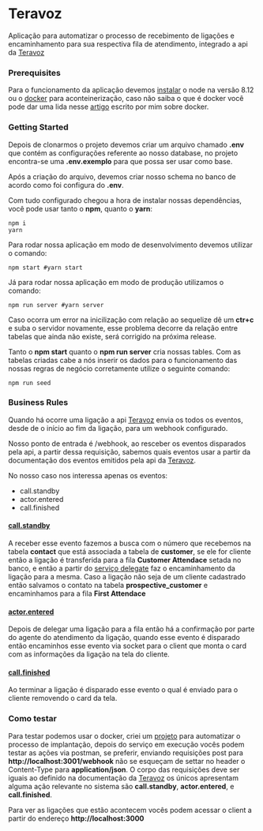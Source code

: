 # Teravoz
Aplicação para automatizar o processo de recebimento de ligações e encaminhamento para sua respectiva fila de atendimento, integrado a api da [Teravoz](https://developers.teravoz.com.br/)

### Prerequisites
Para o funcionamento da aplicação devemos [instalar](https://nodejs.org/en/download/) o node na versão 8.12 ou o [docker](https://www.docker.com/) para aconteinerização, caso não saiba o que é docker você pode dar uma lida nesse [artigo](https://medium.com/@leonardopeixoto/docker-bl%C3%A1-bl%C3%A1-bl%C3%A1-509294c0df4a) escrito por mim sobre docker.

### Getting Started
Depois de clonarmos o projeto devemos criar um arquivo chamado **.env** que contém as configurações referente ao nosso database, no projeto encontra-se uma **.env.exemplo** para que possa ser usar como base. 

Após a criação do arquivo, devemos criar nosso schema no banco de acordo como foi configura do **.env**. 


Com tudo configurado chegou a hora de instalar nossas dependências, você pode usar tanto o **npm**, quanto o **yarn**:

```shell
npm i
yarn
```
Para rodar nossa aplicação em modo de desenvolvimento devemos utilizar o comando:

```shell
npm start #yarn start
```

Já para rodar nossa aplicação em modo de produção utilizamos o comando:

```shell
npm run server #yarn server
```

Caso ocorra um error na inicilização com relação ao sequelize dê um **ctr+c** e suba o servidor novamente, esse problema decorre da relação entre tabelas que ainda não existe, será corrigido na próxima release.

Tanto o **npm start** quanto o **npm run server** cria nossas tables. Com as tabelas criadas cabe a nós inserir os dados para o funcionamento das nossas regras de negócio corretamente utilize o seguinte comando:

```shell
npm run seed
```
### Business Rules
Quando há ocorre uma ligação a api [Teravoz](https://developers.teravoz.com.br/) envia os todos os eventos, desde de o início ao fim da ligação, para um webhook configurado.

Nosso ponto de entrada é /webhook, ao resceber os eventos disparados pela api, a partir dessa requisição, sabemos quais eventos usar a partir da documentação dos eventos emitidos pela api da [Teravoz](https://developers.teravoz.com.br/).

No nosso caso nos interessa apenas os eventos:
+ call.standby
+ actor.entered
+ call.finished

#### [call.standby](https://github.com/leonardolpeixoto/teravoz/blob/master/src/events/standby.js)
A receber esse evento fazemos a busca com o número que recebemos na tabela **contact** que está associada a tabela de **customer**, se ele for cliente então a ligação é transferida para a fila **Customer Attendace** setada no banco, e então a partir do [serviço delegate](https://github.com/leonardolpeixoto/teravoz/blob/master/src/service/delegate.js) faz o encaminhamento da ligação para a mesma. Caso a ligação não seja de um cliente cadastrado então salvamos o contato na tabela **prospective_customer** e encaminhamos para a fila **First Attendace**

#### [actor.entered](https://github.com/leonardolpeixoto/teravoz/blob/master/src/infra/socket/register.js)
Depois de delegar uma ligação para a fila então há a confirmação por parte do agente do atendimento da ligação, quando esse evento é disparado então encaminhos esse evento via socket para o client que monta o card com as informações da ligação na tela do cliente.

#### [call.finished](https://github.com/leonardolpeixoto/teravoz/blob/master/src/infra/socket/register.js)
Ao terminar a ligação é disparado esse evento o qual é enviado para o cliente removendo o card da tela.

### Como testar
Para testar podemos usar o docker, criei um [projeto](https://github.com/leonardolpeixoto/implatation) para automatizar o processo de implantação, depois do serviço em execução vocês podem testar as ações via postman, se preferir, enviando requisições post para **http://localhost:3001/webhook** não se esqueçam de settar no header o Content-Type para **application/json**. O corpo das requisições deve ser iguais ao definido na documentação da [Teravoz](https://developers.teravoz.com.br/) os únicos apresentam alguma ação relevante no sistema são **call.standby**, **actor.entered**, e **call.finished**. 

Para ver as ligações que estão acontecem vocês podem acessar o client a partir do endereço **http://localhost:3000** 
